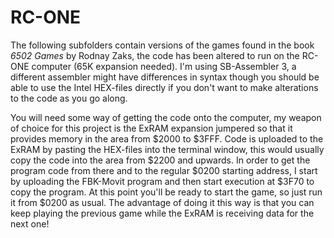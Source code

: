 # RC-ONE
The following subfolders contain versions of the games found in the book *6502 Games* by Rodnay Zaks, the code has been altered to run on the RC-ONE computer (65K expansion needed). I'm using SB-Assembler 3, a different assembler might have differences in syntax though you should be able to use the Intel HEX-files directly if you don't want to make alterations to the code as you go along.

You will need some way of getting the code onto the computer, my weapon of choice for this project is the ExRAM expansion jumpered so that it provides memory in the area from $2000 to $3FFF. Code is uploaded to the ExRAM by pasting the HEX-files into the terminal window, this would usually copy the code into the area from $2200 and upwards. In order to get the program code from there and to the regular $0200 starting address, I start by uploading the FBK-Movit program and then start execution at $3F70 to copy the program. At this point you'll be ready to start the game, so just run it from $0200 as usual. The advantage of doing it this way is that you can keep playing the previous game while the ExRAM is receiving data for the next one!